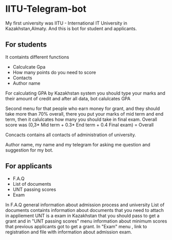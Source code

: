 # IITU-Telegram-bot

My first university was IITU - International IT University in Kazakhstan,Almaty. And this is bot for student and applicants.

## For students
It containts different functions 
- Calculcate Gpa
- How many points do you need to score
- Contacts 
- Author name

For calculating GPA by Kazakhstan system you should type your marks and their amount of credit and after all data, bot calulcates GPA

Second menu for that people who earn money for grant, and they should take more than 70% overall, there you put your marks of mid term and end term, 
then it calulcates how many you should take in final exam. Overall score was (0,3* Mid term + 0.3* End term + 0.4 Final exam) = Overall

Concacts contains all contacts of administration of university.

Author name, my name and my telegram for asking me question and suggestion for my bot.

## For applicants

- F.A.Q
- List of documents
- UNT passing scores
- Exam

In F.A.Q general information about admission process and university
List of documents containts information about documents that you need to attach in appliement 
UNT is a exam in Kazakhstan that you should pass to get a grant and in "UNT passing scores" menu information about minimum scores that previous applicants got to get a grant.
In "Exam" menu , link to registration and file with information about admission exam.

